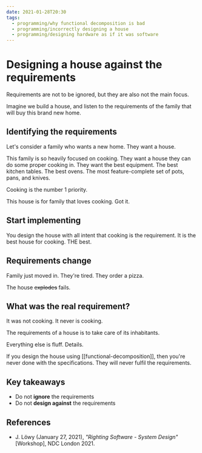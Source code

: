 ```yaml
---
date: 2021-01-28T20:30
tags: 
  - programming/why functional decomposition is bad
  - programming/incorrectly designing a house
  - programming/designing hardware as if it was software
---
```


# Designing a house against the requirements

Requirements are not to be ignored, but they are also not the main focus.

Imagine we build a house, and listen to the requirements of the family that will
buy this brand new home.

## Identifying the requirements

Let's consider a family who wants a new home. They want a house.

This family is so heavily focused on cooking. They want a house they can do some
proper cooking in. They want the best equipment. The best kitchen tables. The
best ovens. The most feature-complete set of pots, pans, and knives.

Cooking is the number 1 priority.

This house is for family that loves cooking. Got it.

## Start implementing

You design the house with all intent that cooking is the requirement. It is the
best house for cooking. THE best.

## Requirements change

Family just moved in. They're tired. They order a pizza.

The house ~~explodes~~ fails.

## What was the real requirement?

It was not cooking. It never is cooking.

The requirements of a house is to take care of its inhabitants.

Everything else is fluff. Details.

If you design the house using [[functional-decomposition]], then you're never
done with the specifications. They will never fulfil the requirements.

## Key takeaways

- Do not **ignore** the requirements
- Do not **design against** the requirements

## References

- J. Löwy (January 27, 2021), *"Righting Software - System Design"* [Workshop],
  NDC London 2021.

